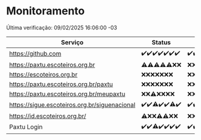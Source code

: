 # Monitoramento

Última verificação: 09/02/2025 16:06:00 -03

|Serviço|Status|Últimas 24h|
|---|---|---|
|https://github.com|<span title="2025-02-02: OK=23">✔️</span><span title="2025-02-03: OK=23">✔️</span><span title="2025-02-04: OK=23">✔️</span><span title="2025-02-05: OK=23">✔️</span><span title="2025-02-06: OK=23">✔️</span><span title="2025-02-07: OK=23">✔️</span><span title="2025-02-08: OK=18">✔️</span>|<span title="08/02/2025 16:06:00 -03 : 200">✔️</span><span title="08/02/2025 17:07:00 -03 : 200">✔️</span><span title="08/02/2025 18:06:00 -03 : 200">✔️</span><span title="08/02/2025 19:06:00 -03 : 200">✔️</span><span title="08/02/2025 20:07:00 -03 : 200">✔️</span><span title="08/02/2025 21:43:00 -03 : 200">✔️</span><span title="08/02/2025 23:11:00 -03 : 200">✔️</span><span title="09/02/2025 00:13:00 -03 : 200">✔️</span><span title="09/02/2025 01:09:00 -03 : 200">✔️</span><span title="09/02/2025 02:08:00 -03 : 200">✔️</span><span title="09/02/2025 03:10:00 -03 : 200">✔️</span><span title="09/02/2025 04:07:00 -03 : 200">✔️</span><span title="09/02/2025 05:09:00 -03 : 200">✔️</span><span title="09/02/2025 06:07:00 -03 : 200">✔️</span><span title="09/02/2025 07:07:00 -03 : 200">✔️</span><span title="09/02/2025 08:05:00 -03 : 200">✔️</span><span title="09/02/2025 09:13:00 -03 : 200">✔️</span><span title="09/02/2025 10:10:00 -03 : 200">✔️</span><span title="09/02/2025 11:06:00 -03 : 200">✔️</span><span title="09/02/2025 12:08:00 -03 : 200">✔️</span><span title="09/02/2025 13:08:00 -03 : 200">✔️</span><span title="09/02/2025 14:06:00 -03 : 200">✔️</span><span title="09/02/2025 15:09:00 -03 : 200">✔️</span><span title="09/02/2025 16:06:00 -03 : 200">✔️</span>|
|https://paxtu.escoteiros.org.br|<span title="2025-02-02: OK=1, Falhas=22">⚠️</span><span title="2025-02-03: OK=4, Falhas=19">⚠️</span><span title="2025-02-04: OK=3, Falhas=20">⚠️</span><span title="2025-02-05: OK=1, Falhas=22">⚠️</span><span title="2025-02-06: OK=2, Falhas=21">⚠️</span><span title="2025-02-07: Falhas=23">❌</span><span title="2025-02-08: Falhas=18">❌</span>|<span title="08/02/2025 16:06:00 -03 : 403">❌</span><span title="08/02/2025 17:08:00 -03 : 403">❌</span><span title="08/02/2025 18:06:00 -03 : 403">❌</span><span title="08/02/2025 19:06:00 -03 : 403">❌</span><span title="08/02/2025 20:07:00 -03 : 403">❌</span><span title="08/02/2025 21:43:00 -03 : 403">❌</span><span title="08/02/2025 23:11:00 -03 : 403">❌</span><span title="09/02/2025 00:13:00 -03 : 403">❌</span><span title="09/02/2025 01:09:00 -03 : 403">❌</span><span title="09/02/2025 02:08:00 -03 : 403">❌</span><span title="09/02/2025 03:10:00 -03 : 403">❌</span><span title="09/02/2025 04:07:00 -03 : 403">❌</span><span title="09/02/2025 05:09:00 -03 : 403">❌</span><span title="09/02/2025 06:07:00 -03 : 403">❌</span><span title="09/02/2025 07:07:00 -03 : 403">❌</span><span title="09/02/2025 08:05:00 -03 : 403">❌</span><span title="09/02/2025 09:13:00 -03 : 403">❌</span><span title="09/02/2025 10:10:00 -03 : 403">❌</span><span title="09/02/2025 11:06:00 -03 : 403">❌</span><span title="09/02/2025 12:08:00 -03 : 403">❌</span><span title="09/02/2025 13:08:00 -03 : 403">❌</span><span title="09/02/2025 14:06:00 -03 : 403">❌</span><span title="09/02/2025 15:09:00 -03 : 403">❌</span><span title="09/02/2025 16:06:00 -03 : 403">❌</span>|
|https://escoteiros.org.br|<span title="2025-02-02: Falhas=23">❌</span><span title="2025-02-03: Falhas=23">❌</span><span title="2025-02-04: Falhas=23">❌</span><span title="2025-02-05: Falhas=23">❌</span><span title="2025-02-06: Falhas=23">❌</span><span title="2025-02-07: Falhas=23">❌</span><span title="2025-02-08: Falhas=18">❌</span>|<span title="08/02/2025 16:06:00 -03 : 403">❌</span><span title="08/02/2025 17:08:00 -03 : 403">❌</span><span title="08/02/2025 18:06:00 -03 : 403">❌</span><span title="08/02/2025 19:06:00 -03 : 403">❌</span><span title="08/02/2025 20:07:00 -03 : 403">❌</span><span title="08/02/2025 21:43:00 -03 : 403">❌</span><span title="08/02/2025 23:12:00 -03 : 403">❌</span><span title="09/02/2025 00:13:00 -03 : 403">❌</span><span title="09/02/2025 01:09:00 -03 : 403">❌</span><span title="09/02/2025 02:08:00 -03 : 403">❌</span><span title="09/02/2025 03:10:00 -03 : 403">❌</span><span title="09/02/2025 04:07:00 -03 : 403">❌</span><span title="09/02/2025 05:09:00 -03 : 403">❌</span><span title="09/02/2025 06:07:00 -03 : 403">❌</span><span title="09/02/2025 07:07:00 -03 : 403">❌</span><span title="09/02/2025 08:05:00 -03 : 403">❌</span><span title="09/02/2025 09:13:00 -03 : 403">❌</span><span title="09/02/2025 10:10:00 -03 : 403">❌</span><span title="09/02/2025 11:06:00 -03 : 403">❌</span><span title="09/02/2025 12:08:00 -03 : 403">❌</span><span title="09/02/2025 13:08:00 -03 : 403">❌</span><span title="09/02/2025 14:06:00 -03 : 403">❌</span><span title="09/02/2025 15:09:00 -03 : 403">❌</span><span title="09/02/2025 16:06:00 -03 : 403">❌</span>|
|https://paxtu.escoteiros.org.br/paxtu|<span title="2025-02-02: Falhas=23">❌</span><span title="2025-02-03: Falhas=23">❌</span><span title="2025-02-04: Falhas=23">❌</span><span title="2025-02-05: Falhas=23">❌</span><span title="2025-02-06: Falhas=23">❌</span><span title="2025-02-07: Falhas=23">❌</span><span title="2025-02-08: Falhas=18">❌</span>|<span title="08/02/2025 16:06:00 -03 : 403">❌</span><span title="08/02/2025 17:08:00 -03 : 403">❌</span><span title="08/02/2025 18:06:00 -03 : 403">❌</span><span title="08/02/2025 19:06:00 -03 : 403">❌</span><span title="08/02/2025 20:07:00 -03 : 403">❌</span><span title="08/02/2025 21:43:00 -03 : 403">❌</span><span title="08/02/2025 23:12:00 -03 : 403">❌</span><span title="09/02/2025 00:13:00 -03 : 403">❌</span><span title="09/02/2025 01:09:00 -03 : 403">❌</span><span title="09/02/2025 02:08:00 -03 : 403">❌</span><span title="09/02/2025 03:10:00 -03 : 403">❌</span><span title="09/02/2025 04:07:00 -03 : 403">❌</span><span title="09/02/2025 05:09:00 -03 : 403">❌</span><span title="09/02/2025 06:07:00 -03 : 403">❌</span><span title="09/02/2025 07:07:00 -03 : 403">❌</span><span title="09/02/2025 08:05:00 -03 : 403">❌</span><span title="09/02/2025 09:13:00 -03 : 403">❌</span><span title="09/02/2025 10:10:00 -03 : 403">❌</span><span title="09/02/2025 11:06:00 -03 : 403">❌</span><span title="09/02/2025 12:08:00 -03 : 403">❌</span><span title="09/02/2025 13:08:00 -03 : 403">❌</span><span title="09/02/2025 14:06:00 -03 : 403">❌</span><span title="09/02/2025 15:09:00 -03 : 403">❌</span><span title="09/02/2025 16:06:00 -03 : 403">❌</span>|
|https://paxtu.escoteiros.org.br/meupaxtu|<span title="2025-02-02: Falhas=23">❌</span><span title="2025-02-03: Falhas=23">❌</span><span title="2025-02-04: OK=1, Falhas=22">⚠️</span><span title="2025-02-05: Falhas=23">❌</span><span title="2025-02-06: Falhas=23">❌</span><span title="2025-02-07: Falhas=23">❌</span><span title="2025-02-08: Falhas=18">❌</span>|<span title="08/02/2025 16:06:00 -03 : 403">❌</span><span title="08/02/2025 17:08:00 -03 : 403">❌</span><span title="08/02/2025 18:06:00 -03 : 403">❌</span><span title="08/02/2025 19:06:00 -03 : 403">❌</span><span title="08/02/2025 20:07:00 -03 : 403">❌</span><span title="08/02/2025 21:43:00 -03 : 403">❌</span><span title="08/02/2025 23:12:00 -03 : 403">❌</span><span title="09/02/2025 00:13:00 -03 : 403">❌</span><span title="09/02/2025 01:09:00 -03 : 403">❌</span><span title="09/02/2025 02:08:00 -03 : 403">❌</span><span title="09/02/2025 03:10:00 -03 : 403">❌</span><span title="09/02/2025 04:07:00 -03 : 403">❌</span><span title="09/02/2025 05:09:00 -03 : 403">❌</span><span title="09/02/2025 06:07:00 -03 : 403">❌</span><span title="09/02/2025 07:07:00 -03 : 403">❌</span><span title="09/02/2025 08:05:00 -03 : 403">❌</span><span title="09/02/2025 09:13:00 -03 : 403">❌</span><span title="09/02/2025 10:10:00 -03 : 403">❌</span><span title="09/02/2025 11:06:00 -03 : 403">❌</span><span title="09/02/2025 12:08:00 -03 : 403">❌</span><span title="09/02/2025 13:08:00 -03 : 403">❌</span><span title="09/02/2025 14:06:00 -03 : 403">❌</span><span title="09/02/2025 15:09:00 -03 : 403">❌</span><span title="09/02/2025 16:06:00 -03 : 403">❌</span>|
|https://sigue.escoteiros.org.br/siguenacional|<span title="2025-02-02: OK=23">✔️</span><span title="2025-02-03: OK=23">✔️</span><span title="2025-02-04: OK=21, Falhas=2">⚠️</span><span title="2025-02-05: OK=23">✔️</span><span title="2025-02-06: OK=23">✔️</span><span title="2025-02-07: OK=22, Falhas=1">⚠️</span><span title="2025-02-08: OK=18">✔️</span>|<span title="08/02/2025 16:06:00 -03 : 200">✔️</span><span title="08/02/2025 17:08:00 -03 : 200">✔️</span><span title="08/02/2025 18:06:00 -03 : 200">✔️</span><span title="08/02/2025 19:06:00 -03 : 200">✔️</span><span title="08/02/2025 20:07:00 -03 : 200">✔️</span><span title="08/02/2025 21:43:00 -03 : 200">✔️</span><span title="08/02/2025 23:12:00 -03 : 200">✔️</span><span title="09/02/2025 00:13:00 -03 : 200">✔️</span><span title="09/02/2025 01:09:00 -03 : 200">✔️</span><span title="09/02/2025 02:08:00 -03 : 200">✔️</span><span title="09/02/2025 03:10:00 -03 : 200">✔️</span><span title="09/02/2025 04:07:00 -03 : 200">✔️</span><span title="09/02/2025 05:09:00 -03 : 200">✔️</span><span title="09/02/2025 06:07:00 -03 : 200">✔️</span><span title="09/02/2025 07:07:00 -03 : 200">✔️</span><span title="09/02/2025 08:05:00 -03 : 200">✔️</span><span title="09/02/2025 09:13:00 -03 : 200">✔️</span><span title="09/02/2025 10:10:00 -03 : 200">✔️</span><span title="09/02/2025 11:06:00 -03 : 200">✔️</span><span title="09/02/2025 12:08:00 -03 : 200">✔️</span><span title="09/02/2025 13:08:00 -03 : 200">✔️</span><span title="09/02/2025 14:06:00 -03 : 200">✔️</span><span title="09/02/2025 15:09:00 -03 : 200">✔️</span><span title="09/02/2025 16:06:00 -03 : 200">✔️</span>|
|https://id.escoteiros.org.br/|<span title="2025-02-02: OK=2, Falhas=21">⚠️</span><span title="2025-02-03: Falhas=23">❌</span><span title="2025-02-04: Falhas=23">❌</span><span title="2025-02-05: OK=3, Falhas=20">⚠️</span><span title="2025-02-06: OK=4, Falhas=19">⚠️</span><span title="2025-02-07: Falhas=23">❌</span><span title="2025-02-08: Falhas=18">❌</span>|<span title="08/02/2025 16:06:00 -03 : 403">❌</span><span title="08/02/2025 17:08:00 -03 : 403">❌</span><span title="08/02/2025 18:06:00 -03 : 403">❌</span><span title="08/02/2025 19:06:00 -03 : 403">❌</span><span title="08/02/2025 20:07:00 -03 : 403">❌</span><span title="08/02/2025 21:43:00 -03 : 403">❌</span><span title="08/02/2025 23:12:00 -03 : 403">❌</span><span title="09/02/2025 00:13:00 -03 : 403">❌</span><span title="09/02/2025 01:09:00 -03 : 403">❌</span><span title="09/02/2025 02:08:00 -03 : 403">❌</span><span title="09/02/2025 03:10:00 -03 : 403">❌</span><span title="09/02/2025 04:07:00 -03 : 403">❌</span><span title="09/02/2025 05:09:00 -03 : 403">❌</span><span title="09/02/2025 06:07:00 -03 : 403">❌</span><span title="09/02/2025 07:07:00 -03 : 403">❌</span><span title="09/02/2025 08:05:00 -03 : 403">❌</span><span title="09/02/2025 09:13:00 -03 : 403">❌</span><span title="09/02/2025 10:10:00 -03 : 403">❌</span><span title="09/02/2025 11:06:00 -03 : 403">❌</span><span title="09/02/2025 12:08:00 -03 : 403">❌</span><span title="09/02/2025 13:08:00 -03 : 403">❌</span><span title="09/02/2025 14:06:00 -03 : 403">❌</span><span title="09/02/2025 15:09:00 -03 : 403">❌</span><span title="09/02/2025 16:06:00 -03 : 403">❌</span>|
|Paxtu Login|<span title="2025-02-02: OK=23">✔️</span><span title="2025-02-03: OK=23">✔️</span><span title="2025-02-04: OK=21, Falhas=2">⚠️</span><span title="2025-02-05: OK=23">✔️</span><span title="2025-02-06: OK=23">✔️</span><span title="2025-02-07: OK=23">✔️</span><span title="2025-02-08: OK=18">✔️</span>|<span title="08/02/2025 16:06:00 -03 : 200">✔️</span><span title="08/02/2025 17:08:00 -03 : 200">✔️</span><span title="08/02/2025 18:06:00 -03 : 200">✔️</span><span title="08/02/2025 19:06:00 -03 : 200">✔️</span><span title="08/02/2025 20:07:00 -03 : 200">✔️</span><span title="08/02/2025 21:43:00 -03 : 200">✔️</span><span title="08/02/2025 23:12:00 -03 : 200">✔️</span><span title="09/02/2025 00:13:00 -03 : 200">✔️</span><span title="09/02/2025 01:09:00 -03 : 200">✔️</span><span title="09/02/2025 02:08:00 -03 : 200">✔️</span><span title="09/02/2025 03:10:00 -03 : 200">✔️</span><span title="09/02/2025 04:07:00 -03 : 200">✔️</span><span title="09/02/2025 05:09:00 -03 : 200">✔️</span><span title="09/02/2025 06:07:00 -03 : 200">✔️</span><span title="09/02/2025 07:07:00 -03 : 200">✔️</span><span title="09/02/2025 08:05:00 -03 : 200">✔️</span><span title="09/02/2025 09:13:00 -03 : 200">✔️</span><span title="09/02/2025 10:10:00 -03 : 200">✔️</span><span title="09/02/2025 11:06:00 -03 : 200">✔️</span><span title="09/02/2025 12:08:00 -03 : 200">✔️</span><span title="09/02/2025 13:08:00 -03 : 200">✔️</span><span title="09/02/2025 14:06:00 -03 : 200">✔️</span><span title="09/02/2025 15:09:00 -03 : 200">✔️</span><span title="09/02/2025 16:06:00 -03 : 200">✔️</span>|
